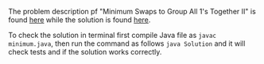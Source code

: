 The problem description pf "Minimum Swaps to Group All 1's Together II" is found [here](https://leetcode.com/problems/minimum-swaps-to-group-all-1s-together-ii/) while the solution is found [here](https://github.com/aurimas13/Solutions-To-Problems/blob/main/LeetCode/Java%20Solutions/Minimum%20Time%20to%20Make%20Rope%20Colorful/minimum.java).

To check the solution in terminal first compile Java file as `javac minimum.java`, then run the command as follows `java Solution` and it will check tests and if the solution works correctly.